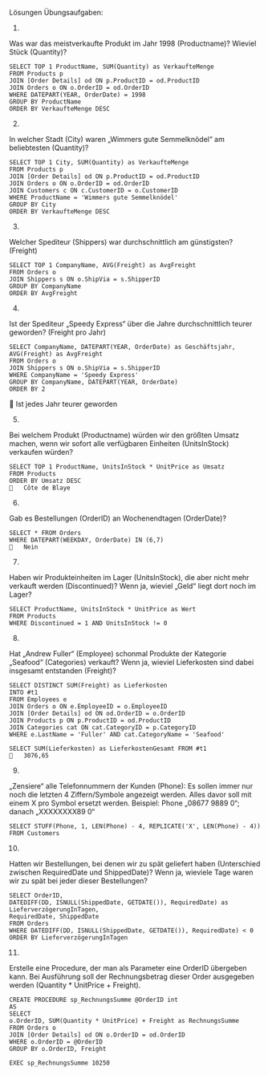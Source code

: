   Lösungen Übungsaufgaben:

1.
Was war das meistverkaufte Produkt im Jahr 1998 (Productname)? Wieviel Stück (Quantity)?

```
SELECT TOP 1 ProductName, SUM(Quantity) as VerkaufteMenge 
FROM Products p
JOIN [Order Details] od ON p.ProductID = od.ProductID
JOIN Orders o ON o.OrderID = od.OrderID
WHERE DATEPART(YEAR, OrderDate) = 1998
GROUP BY ProductName
ORDER BY VerkaufteMenge DESC
```

2.
In welcher Stadt (City) waren „Wimmers gute Semmelknödel“ am beliebtesten (Quantity)?

```
SELECT TOP 1 City, SUM(Quantity) as VerkaufteMenge 
FROM Products p
JOIN [Order Details] od ON p.ProductID = od.ProductID
JOIN Orders o ON o.OrderID = od.OrderID
JOIN Customers c ON c.CustomerID = o.CustomerID
WHERE ProductName = 'Wimmers gute Semmelknödel'
GROUP BY City
ORDER BY VerkaufteMenge DESC
```

3.
Welcher Spediteur (Shippers) war durchschnittlich am günstigsten? (Freight)

```
SELECT TOP 1 CompanyName, AVG(Freight) as AvgFreight
FROM Orders o 
JOIN Shippers s ON o.ShipVia = s.ShipperID
GROUP BY CompanyName
ORDER BY AvgFreight
```

4. 
Ist der Spediteur „Speedy Express“ über die Jahre durchschnittlich teurer geworden? (Freight pro Jahr)
```
SELECT CompanyName, DATEPART(YEAR, OrderDate) as Geschäftsjahr, AVG(Freight) as AvgFreight
FROM Orders o 
JOIN Shippers s ON o.ShipVia = s.ShipperID
WHERE CompanyName = 'Speedy Express'
GROUP BY CompanyName, DATEPART(YEAR, OrderDate)
ORDER BY 2
```
	Ist jedes Jahr teurer geworden

5.
Bei welchem Produkt (Productname) würden wir den größten Umsatz machen, wenn wir sofort alle verfügbaren Einheiten (UnitsInStock) verkaufen würden?
```
SELECT TOP 1 ProductName, UnitsInStock * UnitPrice as Umsatz
FROM Products
ORDER BY Umsatz DESC
	Côte de Blaye
```
6.
Gab es Bestellungen (OrderID) an Wochenendtagen (OrderDate)?
```
SELECT * FROM Orders
WHERE DATEPART(WEEKDAY, OrderDate) IN (6,7)
	Nein
```
7.
Haben wir Produkteinheiten im Lager (UnitsInStock), die aber nicht mehr verkauft werden (Discontinued)? Wenn ja, wieviel „Geld“ liegt dort noch im Lager?
```
SELECT ProductName, UnitsInStock * UnitPrice as Wert
FROM Products
WHERE Discontinued = 1 AND UnitsInStock != 0
```
8.
Hat „Andrew Fuller“ (Employee) schonmal Produkte der Kategorie „Seafood“ (Categories) verkauft?
Wenn ja, wieviel Lieferkosten sind dabei insgesamt entstanden (Freight)?
```
SELECT DISTINCT SUM(Freight) as Lieferkosten
INTO #t1
FROM Employees e
JOIN Orders o ON e.EmployeeID = o.EmployeeID
JOIN [Order Details] od ON od.OrderID = o.OrderID
JOIN Products p ON p.ProductID = od.ProductID
JOIN Categories cat ON cat.CategoryID = p.CategoryID
WHERE e.LastName = 'Fuller' AND cat.CategoryName = 'Seafood'

SELECT SUM(Lieferkosten) as LieferkostenGesamt FROM #t1
	3076,65
```
9.
„Zensiere“ alle Telefonnummern der Kunden (Phone): Es sollen immer nur noch die letzten 4 Ziffern/Symbole angezeigt werden. Alles davor soll mit einem X pro Symbol ersetzt werden.
Beispiel: Phone „08677 9889 0“; danach „XXXXXXXX89 0“
```
SELECT STUFF(Phone, 1, LEN(Phone) - 4, REPLICATE('X', LEN(Phone) - 4)) FROM Customers
```
10.
Hatten wir Bestellungen, bei denen wir zu spät geliefert haben (Unterschied zwischen RequiredDate und ShippedDate)? Wenn ja, wieviele Tage waren wir zu spät bei jeder dieser Bestellungen?
```
SELECT OrderID,
DATEDIFF(DD, ISNULL(ShippedDate, GETDATE()), RequiredDate) as LieferverzögerungInTagen,
RequiredDate, ShippedDate
FROM Orders	
WHERE DATEDIFF(DD, ISNULL(ShippedDate, GETDATE()), RequiredDate) < 0
ORDER BY LieferverzögerungInTagen
```
11.
Erstelle eine Procedure, der man als Parameter eine OrderID übergeben kann.
Bei Ausführung soll der Rechnungsbetrag dieser Order ausgegeben werden (Quantity * UnitPrice + Freight).
```
CREATE PROCEDURE sp_RechnungsSumme @OrderID int
AS
SELECT 
o.OrderID, SUM(Quantity * UnitPrice) + Freight as RechnungsSumme
FROM Orders o
JOIN [Order Details] od ON o.OrderID = od.OrderID
WHERE o.OrderID = @OrderID
GROUP BY o.OrderID, Freight

EXEC sp_RechnungsSumme 10250
```
